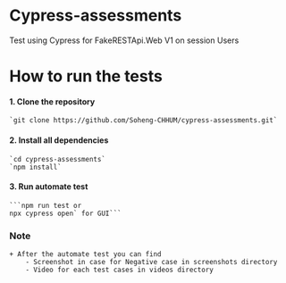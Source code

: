 # Cypress-assessments
Test using Cypress for FakeRESTApi.Web V1 on session Users
# How to run the tests
#### 1. Clone the repository
    `git clone https://github.com/Soheng-CHHUM/cypress-assessments.git`
#### 2. Install all dependencies 
    `cd cypress-assessments`
    `npm install`
#### 3. Run automate test
    ```npm run test or 
    npx cypress open` for GUI```
### Note 
    + After the automate test you can find 
        - Screenshot in case for Negative case in screenshots directory
        - Video for each test cases in videos directory 
